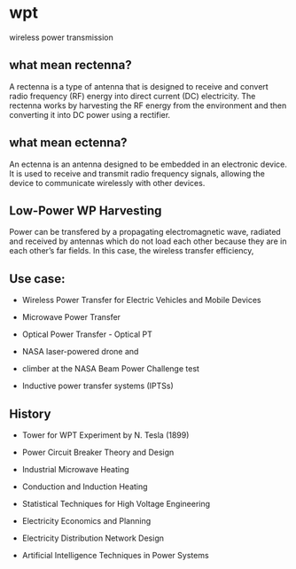 # wpt
wireless power transmission




## what mean rectenna?

A rectenna is a type of antenna that is designed to receive and convert radio frequency (RF) energy into direct current (DC) electricity. The rectenna works by harvesting the RF energy from the environment and then converting it into DC power using a rectifier.



## what mean ectenna?

An ectenna is an antenna designed to be embedded in an electronic device. It is used to receive and transmit radio frequency signals, allowing the device to communicate wirelessly with other devices.


## Low-Power WP Harvesting

Power can be transfered by a propagating electromagnetic wave, radiated
and received by antennas which do not load each other because they are
in each other’s far fields. In this case, the wireless transfer efficiency,


## Use case:


+ Wireless Power Transfer for Electric Vehicles and Mobile Devices
+ Microwave Power Transfer
+ Optical Power Transfer - Optical PT


+ NASA laser-powered drone and 
+ climber at the NASA Beam Power Challenge test
+ Inductive power transfer systems (IPTSs)

## History

+ Tower for WPT Experiment by N. Tesla (1899)


+ Power Circuit Breaker Theory and Design
+ Industrial Microwave Heating 
+ Conduction and Induction Heating
+ Statistical Techniques for High Voltage Engineering
+ Electricity Economics and Planning 
+ Electricity Distribution Network Design
+ Artificial Intelligence Techniques in Power Systems

